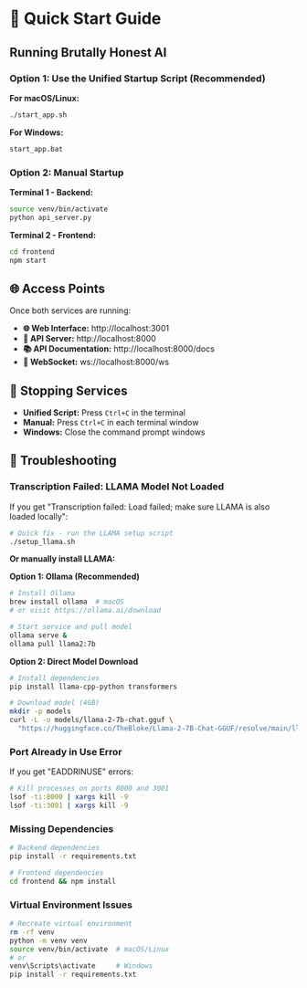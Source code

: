 # 🚀 Quick Start Guide

## Running Brutally Honest AI

### Option 1: Use the Unified Startup Script (Recommended)

**For macOS/Linux:**
```bash
./start_app.sh
```

**For Windows:**
```cmd
start_app.bat
```

### Option 2: Manual Startup

**Terminal 1 - Backend:**
```bash
source venv/bin/activate
python api_server.py
```

**Terminal 2 - Frontend:**
```bash
cd frontend
npm start
```

## 🌐 Access Points

Once both services are running:

- **🌐 Web Interface:** http://localhost:3001
- **📡 API Server:** http://localhost:8000  
- **📚 API Documentation:** http://localhost:8000/docs
- **🔌 WebSocket:** ws://localhost:8000/ws

## 🛑 Stopping Services

- **Unified Script:** Press `Ctrl+C` in the terminal
- **Manual:** Press `Ctrl+C` in each terminal window
- **Windows:** Close the command prompt windows

## 🔧 Troubleshooting

### Transcription Failed: LLAMA Model Not Loaded
If you get "Transcription failed: Load failed; make sure LLAMA is also loaded locally":

```bash
# Quick fix - run the LLAMA setup script
./setup_llama.sh
```

**Or manually install LLAMA:**

**Option 1: Ollama (Recommended)**
```bash
# Install Ollama
brew install ollama  # macOS
# or visit https://ollama.ai/download

# Start service and pull model
ollama serve &
ollama pull llama2:7b
```

**Option 2: Direct Model Download**
```bash
# Install dependencies
pip install llama-cpp-python transformers

# Download model (4GB)
mkdir -p models
curl -L -o models/llama-2-7b-chat.gguf \
  "https://huggingface.co/TheBloke/Llama-2-7B-Chat-GGUF/resolve/main/llama-2-7b-chat.q4_0.gguf"
```

### Port Already in Use Error
If you get "EADDRINUSE" errors:

```bash
# Kill processes on ports 8000 and 3001
lsof -ti:8000 | xargs kill -9
lsof -ti:3001 | xargs kill -9
```

### Missing Dependencies
```bash
# Backend dependencies
pip install -r requirements.txt

# Frontend dependencies  
cd frontend && npm install
```

### Virtual Environment Issues
```bash
# Recreate virtual environment
rm -rf venv
python -m venv venv
source venv/bin/activate  # macOS/Linux
# or
venv\Scripts\activate     # Windows
pip install -r requirements.txt
```

